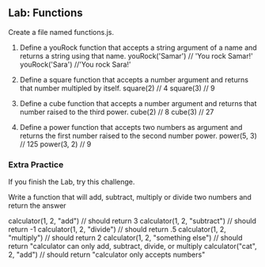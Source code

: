 ## Lab: Functions
Create a file named functions.js.

1. Define a youRock function that accepts a string argument of a name and returns a string using that name.
  youRock('Samar') // 'You rock Samar!'
  youRock('Sara') //'You rock Sara!'


2. Define a square function that accepts a number argument and returns that number multipled by itself.
  square(2) // 4
  square(3) // 9

3. Define a cube function that accepts a number argument and returns that number raised to the third power.
  cube(2) // 8
  cube(3) // 27

4. Define a power function that accepts two numbers as argument and returns the first number raised to the second number power.
  power(5, 3) // 125
  power(3, 2) // 9


### Extra Practice
If you finish the Lab, try this challenge.

Write a function that will add, subtract, multiply or divide two numbers and return the answer

calculator(1, 2, "add") // should return 3 
calculator(1, 2, "subtract") // should return -1
calculator(1, 2, "divide") // should return .5
calculator(1, 2, "multiply") // should return 2
calculator(1, 2, "something else") // should return "calculator can only add, subtract, divide, or multiply
calculator("cat", 2, "add") // should return "calculator only accepts numbers"
